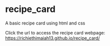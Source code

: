 # recipe_card
A basic recipe card using html and css

Click the url to access the recipe card webpage: https://richiethimaiah13.github.io/recipe_card/
